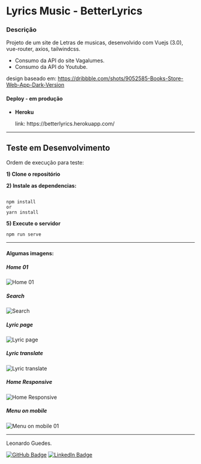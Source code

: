 
# Lyrics Music - BetterLyrics

### Descrição

Projeto de um site de Letras de musicas, desenvolvido com Vuejs (3.0), vue-router, axios, tailwindcss.

- Consumo da API do site Vagalumes.
- Consumo da API do Youtube.



design baseado em: https://dribbble.com/shots/9052585-Books-Store-Web-App-Dark-Version

<h4>Deploy - em produção</h4>
<ul>
<li><b>Heroku</b></li>
  <p>
link: https://betterlyrics.herokuapp.com/
  </p>
</ul>
<hr>
<h2>Teste em Desenvolvimento</h2>
<p>Ordem de execução para teste:</p>
<p><b>1) Clone o repositório</b></p>
<p><b>2) Instale as dependencias:</b></p>

```

npm install 
or
yarn install
```

<p><b>5) Execute o servidor</b></p>

```bash
npm run serve
```

<hr>

#### Algumas imagens:
##### Home 01

![Home 01](https://uploaddeimagens.com.br/images/003/277/259/full/01.JPG?1623081139 "Home 01")

##### Search

![Search](https://uploaddeimagens.com.br/images/003/277/262/full/02.JPG?1623081207 "Search")

##### Lyric page

![Lyric page](https://uploaddeimagens.com.br/images/003/277/263/full/03.JPG?1623081294 "Lyric page")

##### Lyric translate

![Lyric translate](https://uploaddeimagens.com.br/images/003/277/268/full/04.JPG?1623081491 "Lyric translate")

##### Home Responsive

![Home Responsive](https://uploaddeimagens.com.br/images/003/277/271/full/05.JPG?1623081592 "Home Responsive")

##### Menu on mobile

![Menu on mobile 01](https://uploaddeimagens.com.br/images/003/277/273/full/06.JPG?1623081650 "Menu on mobile")

<hr>
Leonardo Guedes.

[![GitHub Badge](https://img.shields.io/badge/GitHub-100000?style=for-the-badge&logo=github&logoColor=white)](https://github.com/nowherex)
[![LinkedIn Badge](https://img.shields.io/badge/LinkedIn-0077B5?style=for-the-badge&logo=linkedin&logoColor=white)](https://www.linkedin.com/in/leo-guedes/)
